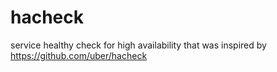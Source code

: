 # hacheck
service healthy check for high availability that was inspired by https://github.com/uber/hacheck
